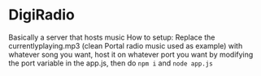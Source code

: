 # DigiRadio
Basically a server that hosts music
How to setup: Replace the currentlyplaying.mp3 (clean Portal radio music used as example) with whatever song you want, host it on whatever port you want by modifying the port variable in the app.js, then do `npm i` and `node app.js`

